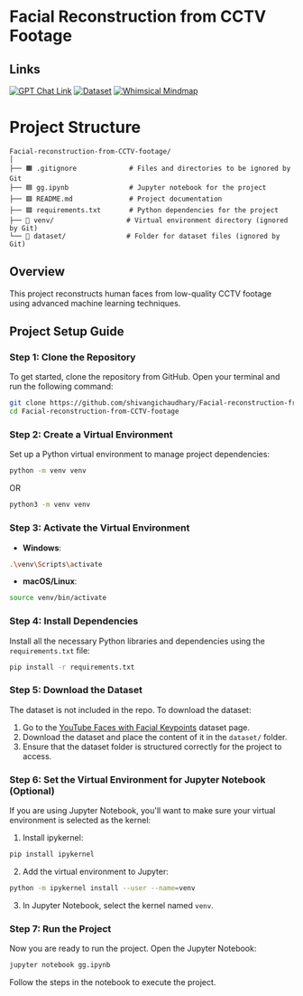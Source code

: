 # Facial Reconstruction from CCTV Footage

## Links

[![GPT Chat Link](https://img.shields.io/badge/GPT%20Chat-Link-00C853?style=for-the-badge&logo=openai&logoColor=white)](https://chatgpt.com/c/66eeaa71-58b0-8010-87bb-8816b1afb335)
[![Dataset](https://img.shields.io/badge/Kaggle-Dataset-1DA1F2?style=for-the-badge&logo=kaggle&logoColor=white)](https://www.kaggle.com/datasets/selfishgene/youtube-faces-with-facial-keypoints)
[![Whimsical Mindmap](https://img.shields.io/badge/Whimsical-Mindmap-FB8C00?style=for-the-badge&logo=whimsical&logoColor=white)](https://whimsical.com/ethos-24-iit-guwahati-4EKrywTGGDVYnw8zFqMWsW)


# Project Structure

```plaintext
Facial-reconstruction-from-CCTV-footage/
│
├── 🟧 .gitignore             # Files and directories to be ignored by Git
├── 🟦 gg.ipynb               # Jupyter notebook for the project
├── 🟩 README.md              # Project documentation
├── 🟪 requirements.txt       # Python dependencies for the project
├── 🔴 venv/                  # Virtual environment directory (ignored by Git)
└── 🔴 dataset/               # Folder for dataset files (ignored by Git)
```


## Overview
This project reconstructs human faces from low-quality CCTV footage using advanced machine learning techniques.

## Project Setup Guide


### Step 1: Clone the Repository
To get started, clone the repository from GitHub. Open your terminal and run the following command:

```bash
git clone https://github.com/shivangichaudhary/Facial-reconstruction-from-CCTV-footage.git
cd Facial-reconstruction-from-CCTV-footage
```


### Step 2: Create a Virtual Environment
Set up a Python virtual environment to manage project dependencies:

```bash
python -m venv venv
```
OR
```bash
python3 -m venv venv
```


### Step 3: Activate the Virtual Environment
- **Windows**:
```bash
.\venv\Scripts\activate
```

- **macOS/Linux**:
```bash
source venv/bin/activate
```


### Step 4: Install Dependencies
Install all the necessary Python libraries and dependencies using the `requirements.txt` file:

```bash
pip install -r requirements.txt
```


### Step 5: Download the Dataset
The dataset is not included in the repo. To download the dataset:
1. Go to the [YouTube Faces with Facial Keypoints](https://www.kaggle.com/datasets/selfishgene/youtube-faces-with-facial-keypoints) dataset page.
2. Download the dataset and place the content of it in the `dataset/` folder.
3. Ensure that the dataset folder is structured correctly for the project to access.


### Step 6: Set the Virtual Environment for Jupyter Notebook (Optional)
If you are using Jupyter Notebook, you'll want to make sure your virtual environment is selected as the kernel:

1. Install ipykernel:
```bash
pip install ipykernel
```

2. Add the virtual environment to Jupyter:
```bash
python -m ipykernel install --user --name=venv
```

3. In Jupyter Notebook, select the kernel named `venv`.


### Step 7: Run the Project
Now you are ready to run the project. Open the Jupyter Notebook:

```bash
jupyter notebook gg.ipynb
```
Follow the steps in the notebook to execute the project.
